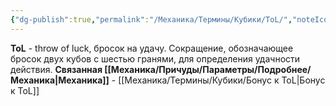 ```yaml
---
{"dg-publish":true,"permalink":"/Механика/Термины/Кубики/ToL/","noteIcon":"","created":"2025-07-12T09:55:51.393+03:00","updated":"2025-07-29T23:55:56.442+03:00"}
---
```


**ToL** - throw of luck, бросок на удачу. Сокращение, обозначающее бросок двух кубов с шестью гранями, для определения удачности действия.
**Связанная [[Механика/Причуды/Параметры/Подробнее/Механика\|Механика]]** - [[Механика/Термины/Кубики/Бонус к ToL\|Бонус к ToL]]